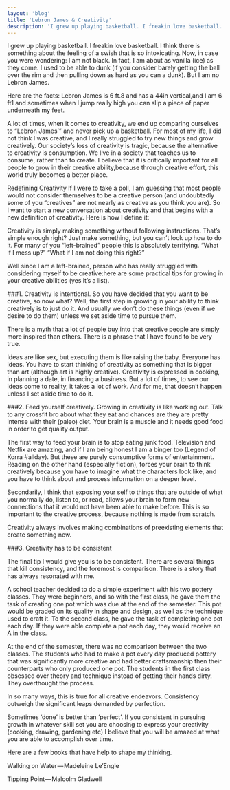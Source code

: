 ```yaml
---
layout: 'blog'
title: 'Lebron James & Creativity'
description: 'I grew up playing basketball. I freakin love basketball. I think there is something about the feeling of a swish that is so intoxicating. Now, in case you were wondering: I am not black. In fact, I am about as vanilla (ice) as they come. I used to be able to dunk (if you consider barely getting the ball over the rim and then pulling down as hard as you can a dunk). But I am no Lebron James.'
---
```

I grew up playing basketball. I freakin love basketball. I think there is something about the feeling of a swish that is so intoxicating. Now, in case you were wondering: I am not black. In fact, I am about as vanilla (ice) as they come. I used to be able to dunk (if you consider barely getting the ball over the rim and then pulling down as hard as you can a dunk). But I am no Lebron James.

Here are the facts: Lebron James is 6 ft.8 and has a 44in vertical,and I am 6 ft1 and sometimes when I jump really high you can slip a piece of paper underneath my feet.

A lot of times, when it comes to creativity, we end up comparing ourselves to “Lebron James’” and never pick up a basketball. For most of my life, I did not think I was creative, and I really struggled to try new things and grow creatively. Our society’s loss of creativity is tragic, because the alternative to creativity is consumption. We live in a society that teaches us to consume, rather than to create. I believe that it is critically important for all people to grow in their creative ability,because through creative effort, this world truly becomes a better place.

Redefining Creativity
If I were to take a poll, I am guessing that most people would not consider themselves to be a creative person (and undoubtedly some of you “creatives” are not nearly as creative as you think you are). So I want to start a new conversation about creativity and that begins with a new definition of creativity. Here is how I define it:

Creativity is simply making something without following instructions.
That’s simple enough right? Just make something, but you can’t look up how to do it. For many of you “left-brained” people this is absolutely terrifying. “What if I mess up?” “What if I am not doing this right?”

Well since I am a left-brained, person who has really struggled with considering myself to be creative:here are some practical tips for growing in your creative abilities (yes it’s a list).

###1. Creativity is intentional.
So you have decided that you want to be creative, so now what? Well, the first step in growing in your ability to think creatively is to just do it. And usually we don’t do these things (even if we desire to do them) unless we set aside time to pursue them.

There is a myth that a lot of people buy into that creative people are simply more inspired than others. There is a phrase that I have found to be very true.

Ideas are like sex, but executing them is like raising the baby.
Everyone has ideas. You have to start thinking of creativity as something that is bigger than art (although art is highly creative). Creativity is expressed in cooking, in planning a date, in financing a business. But a lot of times, to see our ideas come to reality, it takes a lot of work. And for me, that doesn’t happen unless I set aside time to do it.

###2. Feed yourself creatively.
Growing in creativity is like working out. Talk to any crossfit bro about what they eat and chances are they are pretty intense with their (paleo) diet. Your brain is a muscle and it needs good food in order to get quality output.

The first way to feed your brain is to stop eating junk food. Television and Netflix are amazing, and if I am being honest I am a binger too (Legend of Korra #allday). But these are purely consumptive forms of entertainment. Reading on the other hand (especially fiction), forces your brain to think creatively because you have to imagine what the characters look like, and you have to think about and process information on a deeper level.

Secondarily, I think that exposing your self to things that are outside of what you normally do, listen to, or read, allows your brain to form new connections that it would not have been able to make before. This is so important to the creative process, because nothing is made from scratch.

Creativity always involves making combinations of preexisting elements that create something new.

###3. Creativity has to be consistent

The final tip I would give you is to be consistent. There are several things that kill consistency, and the foremost is comparison. There is a story that has always resonated with me.

A school teacher decided to do a simple experiment with his two pottery classes. They were beginners, and so with the first class, he gave them the task of creating one pot which was due at the end of the semester. This pot would be graded on its quality in shape and design, as well as the technique used to craft it. To the second class, he gave the task of completing one pot each day. If they were able complete a pot each day, they would receive an A in the class.

At the end of the semester, there was no comparison between the two classes. The students who had to make a pot every day produced pottery that was significantly more creative and had better craftsmanship then their counterparts who only produced one pot. The students in the first class obsessed over theory and technique instead of getting their hands dirty. They overthought the process.

In so many ways, this is true for all creative endeavors. Consistency outweigh the significant leaps demanded by perfection.

Sometimes ‘done’ is better than ‘perfect’.
If you consistent in pursuing growth in whatever skill set you are choosing to express your creativity (cooking, drawing, gardening etc) I believe that you will be amazed at what you are able to accomplish over time.

Here are a few books that have help to shape my thinking.

Walking on Water — Madeleine Le’Engle

Tipping Point — Malcolm Gladwell